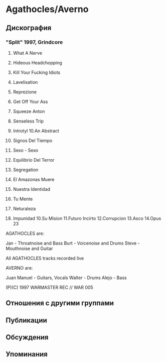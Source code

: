 # Agathocles/Averno



## Дискография

### "Split" 1997, Grindcore

1.  What A Nerve
2.  Hideous Headchopping
3.  Kill Your Fucking Idiots
4.  Lavelisation
5.  Reprezione
6.  Get Off Your Ass
7.  Squeeze Anton
8.  Senseless Trip
9.  Introtyl
10.An Abstract

1.  Signos Del Tiempo
2.  Sexo - Sexo
3.  Equilibrio Del Terror
4.  Segregation
5.  El Amazonas Muere
6.  Nuestra Identidad
7.  Tu Mente
8.  Neturaleza
9.  Impunidad
10.Su Mision
11.Futuro Incirto
12.Corrupcion
13.Asco
14.Opus 23

AGATHOCLES are:

Jan - Throatnoise and Bass
Burt - Voicenoise and Drums
Steve - Mouthnoise and Guitar

All AGATHOCLES tracks recorded live

AVERNO are:

Juan Manuel - Guitars, Vocals
Walter - Drums
Alejo - Bass

(P)(C) 1997 WARMASTER REC // WAR 005


## Отношения с другими группами


## Публикации


## Обсуждения


## Упоминания

